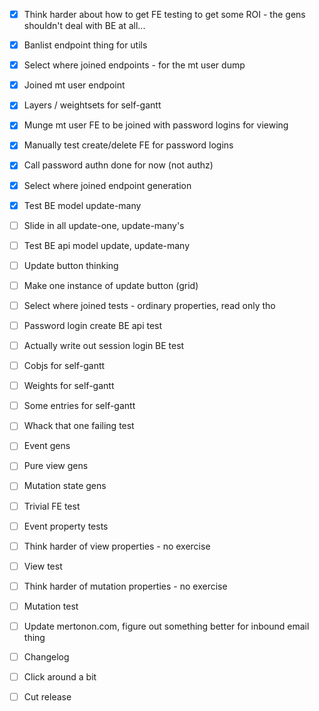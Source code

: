 - [x] Think harder about how to get FE testing to get some ROI - the gens shouldn't deal with BE at all...

- [x] Banlist endpoint thing for utils
- [x] Select where joined endpoints - for the mt user dump
- [x] Joined mt user endpoint

- [x] Layers / weightsets for self-gantt
- [x] Munge mt user FE to be joined with password logins for viewing
- [x] Manually test create/delete FE for password logins
- [x] Call password authn done for now (not authz)
- [x] Select where joined endpoint generation
- [x] Test BE model update-many

- [ ] Slide in all update-one, update-many's
- [ ] Test BE api model update, update-many
- [ ] Update button thinking
- [ ] Make one instance of update button (grid)
- [ ] Select where joined tests - ordinary properties, read only tho
- [ ] Password login create BE api test
- [ ] Actually write out session login BE test

- [ ] Cobjs for self-gantt
- [ ] Weights for self-gantt
- [ ] Some entries for self-gantt
- [ ] Whack that one failing test
- [ ] Event gens
- [ ] Pure view gens
- [ ] Mutation state gens
- [ ] Trivial FE test

- [ ] Event property tests
- [ ] Think harder of view properties - no exercise
- [ ] View test
- [ ] Think harder of mutation properties - no exercise
- [ ] Mutation test

- [ ] Update mertonon.com, figure out something better for inbound email thing

- [ ] Changelog
- [ ] Click around a bit
- [ ] Cut release
